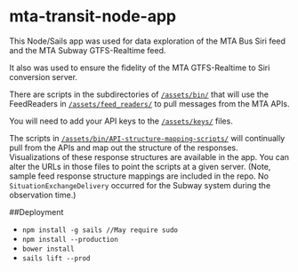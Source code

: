 # mta-transit-node-app


This Node/Sails app was used for data exploration of the MTA Bus Siri feed and the MTA Subway GTFS-Realtime feed.

It also was used to ensure the fidelity of the MTA GTFS-Realtime to Siri conversion server.

There are scripts in the subdirectories of 
[`/assets/bin/`](https://github.com/availabs/mta-transit-node-app/tree/master/assets/bin) 
that will use the FeedReaders in 
[`/assets/feed_readers/`](https://github.com/availabs/mta-transit-node-app/tree/master/assets/feed_readers)
to pull messages from the MTA APIs. 

You will need to add your API keys to the 
[`/assets/keys/`](https://github.com/availabs/mta-transit-node-app/tree/master/assets/keys) 
files.

The scripts in 
[`/assets/bin/API-structure-mapping-scripts/`](https://github.com/availabs/mta-transit-node-app/tree/master/assets/bin/API-structure-mapping-scripts) 
will continually pull from the APIs and map out the structure of the responses. 
Visualizations of these response structures are available in the app. 
You can alter the URLs in those files to point the scripts at a given server. 
(Note, sample feed response structure mappings are included in the repo. No `SituationExchangeDelivery` occurred for the Subway system during the observation time.)

##Deployment
+ `npm install -g sails //May require sudo`
+ `npm install --production`
+ `bower install`
+ `sails lift --prod`
